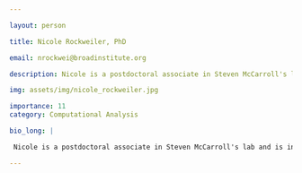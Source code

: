 ```yaml
---

layout: person

title: Nicole Rockweiler, PhD

email: nrockwei@broadinstitute.org

description: Nicole is a postdoctoral associate in Steven McCarroll's lab and is interested in understanding the causes and consequences of mosaicism in health and disease. Nicole received her PhD in ...

img: assets/img/nicole_rockweiler.jpg

importance: 11
category: Computational Analysis

bio_long: |

 Nicole is a postdoctoral associate in Steven McCarroll's lab and is interested in understanding the causes and consequences of mosaicism in health and disease. Nicole received her PhD in computational and systems biology from Washington University School of Medicine in St. Louis and a BS in biomedical engineering and mathematics from Washington University in St. Louis. Nicole is passionate about teaching and aspires to become a professor at a primarily undergraduate institution.

---
```


